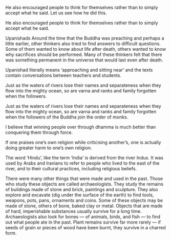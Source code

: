 

He also encouraged people to think for themselves rather than to simply accept what he said. Let us see how he did this.

He also encouraged people to think for themselves rather than to simply accept what he said.

Upanishads Around the time that the Buddha was preaching and perhaps a little earlier, other thinkers also tried to find answers to difficult questions. Some of them wanted to know about life after death, others wanted to know why sacrifices should be performed. Many of these thinkers felt that there was something permanent in the universe that would last even after death.

Upanishad literally means ‘approaching and sitting near’ and the texts contain conversations between teachers and students.

Just as the waters of rivers lose their names and separateness when they flow into the mighty ocean, so are varna and ranks and family forgotten when the followers.

Just as the waters of rivers lose their names and separateness when they flow into the mighty ocean, so are varna and ranks and family forgotten when the followers of the Buddha join the order of monks.

I believe that winning people over through dhamma is much better than conquering them through force.

If one praises one’s own religion while criticising another’s, one is actually doing greater harm to one’s own religion.

The word ‘Hindu’, like the term ‘India’ is derived from the river Indus. It was used by Arabs and Iranians to refer to people who lived to the east of the river, and to their cultural practices, including religious beliefs.

There were many other things that were made and used in the past. Those who study these objects are called archaeologists. They study the remains of buildings made of stone and brick, paintings and sculpture. They also explore and excavate (dig under the surface of the earth) to find tools, weapons, pots, pans, ornaments and coins. Some of these objects may be made of stone, others of bone, baked clay or metal. Objects that are made of hard, imperishable substances usually survive for a long time. Archaeologists also look for bones — of animals, birds, and fish — to find out what people ate in the past. Plant remains survive far more rarely — if seeds of grain or pieces of wood have been burnt, they survive in a charred form.


